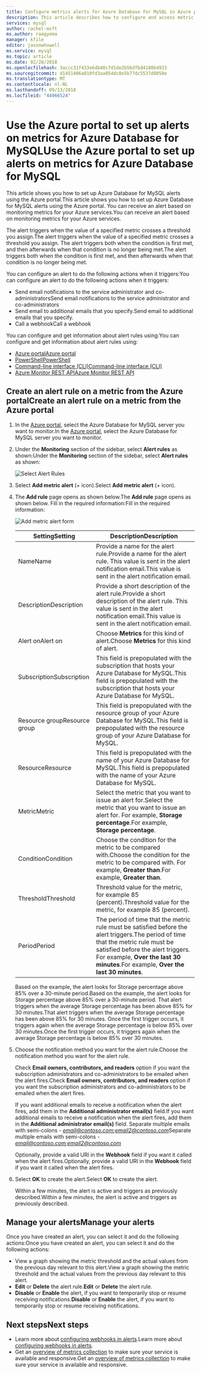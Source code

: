 ```yaml
---
title: Configure metrics alerts for Azure Database for MySQL in Azure portal
description: This article describes how to configure and access metric alerts for Azure Database for MySQL from the Azure portal.
services: mysql
author: rachel-msft
ms.author: raagyema
manager: kfile
editor: jasonwhowell
ms.service: mysql
ms.topic: article
ms.date: 02/28/2018
ms.openlocfilehash: 3accc31f433e6db40c7d1de2b56dfbd4180b4933
ms.sourcegitcommit: d1451406a010fd3aa854dc8e5b77dc5537d8050e
ms.translationtype: MT
ms.contentlocale: nl-NL
ms.lasthandoff: 09/13/2018
ms.locfileid: "44966524"
---
```

# <a name="use-the-azure-portal-to-set-up-alerts-on-metrics-for-azure-database-for-mysql"></a><span data-ttu-id="bc727-103">Use the Azure portal to set up alerts on metrics for Azure Database for MySQL</span><span class="sxs-lookup"><span data-stu-id="bc727-103">Use the Azure portal to set up alerts on metrics for Azure Database for MySQL</span></span> 

<span data-ttu-id="bc727-104">This article shows you how to set up Azure Database for MySQL alerts using the Azure portal.</span><span class="sxs-lookup"><span data-stu-id="bc727-104">This article shows you how to set up Azure Database for MySQL alerts using the Azure portal.</span></span> <span data-ttu-id="bc727-105">You can receive an alert based on monitoring metrics for your Azure services.</span><span class="sxs-lookup"><span data-stu-id="bc727-105">You can receive an alert based on monitoring metrics for your Azure services.</span></span>

<span data-ttu-id="bc727-106">The alert triggers when the value of a specified metric crosses a threshold you assign.</span><span class="sxs-lookup"><span data-stu-id="bc727-106">The alert triggers when the value of a specified metric crosses a threshold you assign.</span></span> <span data-ttu-id="bc727-107">The alert triggers both when the condition is first met, and then afterwards when that condition is no longer being met.</span><span class="sxs-lookup"><span data-stu-id="bc727-107">The alert triggers both when the condition is first met, and then afterwards when that condition is no longer being met.</span></span> 

<span data-ttu-id="bc727-108">You can configure an alert to do the following actions when it triggers:</span><span class="sxs-lookup"><span data-stu-id="bc727-108">You can configure an alert to do the following actions when it triggers:</span></span>
* <span data-ttu-id="bc727-109">Send email notifications to the service administrator and co-administrators</span><span class="sxs-lookup"><span data-stu-id="bc727-109">Send email notifications to the service administrator and co-administrators</span></span>
* <span data-ttu-id="bc727-110">Send email to additional emails that you specify.</span><span class="sxs-lookup"><span data-stu-id="bc727-110">Send email to additional emails that you specify.</span></span>
* <span data-ttu-id="bc727-111">Call a webhook</span><span class="sxs-lookup"><span data-stu-id="bc727-111">Call a webhook</span></span>

<span data-ttu-id="bc727-112">You can configure and get information about alert rules using:</span><span class="sxs-lookup"><span data-stu-id="bc727-112">You can configure and get information about alert rules using:</span></span>
* [<span data-ttu-id="bc727-113">Azure portal</span><span class="sxs-lookup"><span data-stu-id="bc727-113">Azure portal</span></span>](../monitoring-and-diagnostics/insights-alerts-portal.md)
* [<span data-ttu-id="bc727-114">PowerShell</span><span class="sxs-lookup"><span data-stu-id="bc727-114">PowerShell</span></span>](../monitoring-and-diagnostics/insights-alerts-powershell.md)
* [<span data-ttu-id="bc727-115">Command-line interface (CLI)</span><span class="sxs-lookup"><span data-stu-id="bc727-115">Command-line interface (CLI)</span></span>](../monitoring-and-diagnostics/insights-alerts-command-line-interface.md)
* [<span data-ttu-id="bc727-116">Azure Monitor REST API</span><span class="sxs-lookup"><span data-stu-id="bc727-116">Azure Monitor REST API</span></span>](https://msdn.microsoft.com/library/azure/dn931945.aspx)

## <a name="create-an-alert-rule-on-a-metric-from-the-azure-portal"></a><span data-ttu-id="bc727-117">Create an alert rule on a metric from the Azure portal</span><span class="sxs-lookup"><span data-stu-id="bc727-117">Create an alert rule on a metric from the Azure portal</span></span>
1. <span data-ttu-id="bc727-118">In the [Azure portal](https://portal.azure.com/), select the Azure Database for MySQL server you want to monitor.</span><span class="sxs-lookup"><span data-stu-id="bc727-118">In the [Azure portal](https://portal.azure.com/), select the Azure Database for MySQL server you want to monitor.</span></span>

2. <span data-ttu-id="bc727-119">Under the **Monitoring** section of the sidebar, select **Alert rules** as shown:</span><span class="sxs-lookup"><span data-stu-id="bc727-119">Under the **Monitoring** section of the sidebar, select **Alert rules** as shown:</span></span>

   ![Select Alert Rules](./media/howto-alert-on-metric/1-alert-rules.png)

3. <span data-ttu-id="bc727-121">Select **Add metric alert** (+ icon).</span><span class="sxs-lookup"><span data-stu-id="bc727-121">Select **Add metric alert** (+ icon).</span></span> 

4. <span data-ttu-id="bc727-122">The **Add rule** page opens as shown below.</span><span class="sxs-lookup"><span data-stu-id="bc727-122">The **Add rule** page opens as shown below.</span></span>  <span data-ttu-id="bc727-123">Fill in the required information:</span><span class="sxs-lookup"><span data-stu-id="bc727-123">Fill in the required information:</span></span>

   ![Add metric alert form](./media/howto-alert-on-metric/2-add-rule-form.png)

   | <span data-ttu-id="bc727-125">Setting</span><span class="sxs-lookup"><span data-stu-id="bc727-125">Setting</span></span> | <span data-ttu-id="bc727-126">Description</span><span class="sxs-lookup"><span data-stu-id="bc727-126">Description</span></span>  |
   |---------|---------|
   | <span data-ttu-id="bc727-127">Name</span><span class="sxs-lookup"><span data-stu-id="bc727-127">Name</span></span> | <span data-ttu-id="bc727-128">Provide a name for the alert rule.</span><span class="sxs-lookup"><span data-stu-id="bc727-128">Provide a name for the alert rule.</span></span> <span data-ttu-id="bc727-129">This value is sent in the alert notification email.</span><span class="sxs-lookup"><span data-stu-id="bc727-129">This value is sent in the alert notification email.</span></span> |
   | <span data-ttu-id="bc727-130">Description</span><span class="sxs-lookup"><span data-stu-id="bc727-130">Description</span></span> | <span data-ttu-id="bc727-131">Provide a short description of the alert rule.</span><span class="sxs-lookup"><span data-stu-id="bc727-131">Provide a short description of the alert rule.</span></span> <span data-ttu-id="bc727-132">This value is sent in the alert notification email.</span><span class="sxs-lookup"><span data-stu-id="bc727-132">This value is sent in the alert notification email.</span></span> |
   | <span data-ttu-id="bc727-133">Alert on</span><span class="sxs-lookup"><span data-stu-id="bc727-133">Alert on</span></span> | <span data-ttu-id="bc727-134">Choose **Metrics** for this kind of alert.</span><span class="sxs-lookup"><span data-stu-id="bc727-134">Choose **Metrics** for this kind of alert.</span></span> |
   | <span data-ttu-id="bc727-135">Subscription</span><span class="sxs-lookup"><span data-stu-id="bc727-135">Subscription</span></span> | <span data-ttu-id="bc727-136">This field is prepopulated with the subscription that hosts your Azure Database for MySQL.</span><span class="sxs-lookup"><span data-stu-id="bc727-136">This field is prepopulated with the subscription that hosts your Azure Database for MySQL.</span></span> |
   | <span data-ttu-id="bc727-137">Resource group</span><span class="sxs-lookup"><span data-stu-id="bc727-137">Resource group</span></span> | <span data-ttu-id="bc727-138">This field is prepopulated with the resource group of your Azure Database for MySQL.</span><span class="sxs-lookup"><span data-stu-id="bc727-138">This field is prepopulated with the resource group of your Azure Database for MySQL.</span></span> |
   | <span data-ttu-id="bc727-139">Resource</span><span class="sxs-lookup"><span data-stu-id="bc727-139">Resource</span></span> | <span data-ttu-id="bc727-140">This field is prepopulated with the name of your Azure Database for MySQL.</span><span class="sxs-lookup"><span data-stu-id="bc727-140">This field is prepopulated with the name of your Azure Database for MySQL.</span></span> |
   | <span data-ttu-id="bc727-141">Metric</span><span class="sxs-lookup"><span data-stu-id="bc727-141">Metric</span></span> | <span data-ttu-id="bc727-142">Select the metric that you want to issue an alert for.</span><span class="sxs-lookup"><span data-stu-id="bc727-142">Select the metric that you want to issue an alert for.</span></span> <span data-ttu-id="bc727-143">For example, **Storage percentage**.</span><span class="sxs-lookup"><span data-stu-id="bc727-143">For example, **Storage percentage**.</span></span> |
   | <span data-ttu-id="bc727-144">Condition</span><span class="sxs-lookup"><span data-stu-id="bc727-144">Condition</span></span> | <span data-ttu-id="bc727-145">Choose the condition for the metric to be compared with.</span><span class="sxs-lookup"><span data-stu-id="bc727-145">Choose the condition for the metric to be compared with.</span></span> <span data-ttu-id="bc727-146">For example, **Greater than**.</span><span class="sxs-lookup"><span data-stu-id="bc727-146">For example, **Greater than**.</span></span> |
   | <span data-ttu-id="bc727-147">Threshold</span><span class="sxs-lookup"><span data-stu-id="bc727-147">Threshold</span></span> | <span data-ttu-id="bc727-148">Threshold value for the metric, for example 85 (percent).</span><span class="sxs-lookup"><span data-stu-id="bc727-148">Threshold value for the metric, for example 85 (percent).</span></span> |
   | <span data-ttu-id="bc727-149">Period</span><span class="sxs-lookup"><span data-stu-id="bc727-149">Period</span></span> | <span data-ttu-id="bc727-150">The period of time that the metric rule must be satisfied before the alert triggers.</span><span class="sxs-lookup"><span data-stu-id="bc727-150">The period of time that the metric rule must be satisfied before the alert triggers.</span></span> <span data-ttu-id="bc727-151">For example, **Over the last 30 minutes**.</span><span class="sxs-lookup"><span data-stu-id="bc727-151">For example, **Over the last 30 minutes**.</span></span> |

   <span data-ttu-id="bc727-152">Based on the example, the alert looks for Storage percentage above 85% over a 30-minute period.</span><span class="sxs-lookup"><span data-stu-id="bc727-152">Based on the example, the alert looks for Storage percentage above 85% over a 30-minute period.</span></span> <span data-ttu-id="bc727-153">That alert triggers when the average Storage percentage has been above 85% for 30 minutes.</span><span class="sxs-lookup"><span data-stu-id="bc727-153">That alert triggers when the average Storage percentage has been above 85% for 30 minutes.</span></span> <span data-ttu-id="bc727-154">Once the first trigger occurs, it triggers again when the average Storage percentage is below 85% over 30 minutes.</span><span class="sxs-lookup"><span data-stu-id="bc727-154">Once the first trigger occurs, it triggers again when the average Storage percentage is below 85% over 30 minutes.</span></span>

5. <span data-ttu-id="bc727-155">Choose the notification method you want for the alert rule.</span><span class="sxs-lookup"><span data-stu-id="bc727-155">Choose the notification method you want for the alert rule.</span></span> 

   <span data-ttu-id="bc727-156">Check **Email owners, contributors, and readers** option if you want the subscription administrators and co-administrators to be emailed when the alert fires.</span><span class="sxs-lookup"><span data-stu-id="bc727-156">Check **Email owners, contributors, and readers** option if you want the subscription administrators and co-administrators to be emailed when the alert fires.</span></span>

   <span data-ttu-id="bc727-157">If you want additional emails to receive a notification when the alert fires, add them in the **Additional administrator email(s)** field.</span><span class="sxs-lookup"><span data-stu-id="bc727-157">If you want additional emails to receive a notification when the alert fires, add them in the **Additional administrator email(s)** field.</span></span> <span data-ttu-id="bc727-158">Separate multiple emails with semi-colons - *email@contoso.com;email2@contoso.com*</span><span class="sxs-lookup"><span data-stu-id="bc727-158">Separate multiple emails with semi-colons - *email@contoso.com;email2@contoso.com*</span></span>

   <span data-ttu-id="bc727-159">Optionally, provide a valid URI in the **Webhook** field if you want it called when the alert fires.</span><span class="sxs-lookup"><span data-stu-id="bc727-159">Optionally, provide a valid URI in the **Webhook** field if you want it called when the alert fires.</span></span>

6. <span data-ttu-id="bc727-160">Select **OK** to create the alert.</span><span class="sxs-lookup"><span data-stu-id="bc727-160">Select **OK** to create the alert.</span></span>

   <span data-ttu-id="bc727-161">Within a few minutes, the alert is active and triggers as previously described.</span><span class="sxs-lookup"><span data-stu-id="bc727-161">Within a few minutes, the alert is active and triggers as previously described.</span></span>

## <a name="manage-your-alerts"></a><span data-ttu-id="bc727-162">Manage your alerts</span><span class="sxs-lookup"><span data-stu-id="bc727-162">Manage your alerts</span></span>
<span data-ttu-id="bc727-163">Once you have created an alert, you can select it and do the following actions:</span><span class="sxs-lookup"><span data-stu-id="bc727-163">Once you have created an alert, you can select it and do the following actions:</span></span>

* <span data-ttu-id="bc727-164">View a graph showing the metric threshold and the actual values from the previous day relevant to this alert.</span><span class="sxs-lookup"><span data-stu-id="bc727-164">View a graph showing the metric threshold and the actual values from the previous day relevant to this alert.</span></span>
* <span data-ttu-id="bc727-165">**Edit** or **Delete** the alert rule.</span><span class="sxs-lookup"><span data-stu-id="bc727-165">**Edit** or **Delete** the alert rule.</span></span>
* <span data-ttu-id="bc727-166">**Disable** or **Enable** the alert, if you want to temporarily stop or resume receiving notifications.</span><span class="sxs-lookup"><span data-stu-id="bc727-166">**Disable** or **Enable** the alert, if you want to temporarily stop or resume receiving notifications.</span></span>


## <a name="next-steps"></a><span data-ttu-id="bc727-167">Next steps</span><span class="sxs-lookup"><span data-stu-id="bc727-167">Next steps</span></span>
* <span data-ttu-id="bc727-168">Learn more about [configuring webhooks in alerts](../monitoring-and-diagnostics/insights-webhooks-alerts.md).</span><span class="sxs-lookup"><span data-stu-id="bc727-168">Learn more about [configuring webhooks in alerts](../monitoring-and-diagnostics/insights-webhooks-alerts.md).</span></span>
* <span data-ttu-id="bc727-169">Get an [overview of metrics collection](../monitoring-and-diagnostics/insights-how-to-customize-monitoring.md) to make sure your service is available and responsive.</span><span class="sxs-lookup"><span data-stu-id="bc727-169">Get an [overview of metrics collection](../monitoring-and-diagnostics/insights-how-to-customize-monitoring.md) to make sure your service is available and responsive.</span></span>

